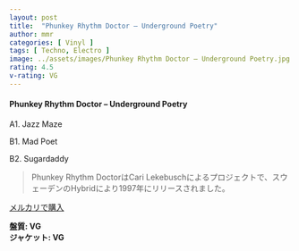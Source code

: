 ```yaml
---
layout: post
title:  "Phunkey Rhythm Doctor – Underground Poetry"
author: mmr
categories: [ Vinyl ]
tags: [ Techno, Electro ]
image: ../assets/images/Phunkey Rhythm Doctor – Underground Poetry.jpg
rating: 4.5
v-rating: VG
---
```


#### Phunkey Rhythm Doctor – Underground Poetry

A1. Jazz Maze

B1. Mad Poet

B2. Sugardaddy

> Phunkey Rhythm DoctorはCari Lekebuschによるプロジェクトで、スウェーデンのHybridにより1997年にリリースされました。

[メルカリで購入](https://jp.mercari.com/item/m44344612088)


<div class="mt-4 mb-4 d-flex align-items-center">
<strong class="mr-1">盤質: VG</strong>
</div>
<div class="mt-4 mb-4 d-flex align-items-center">
<strong class="mr-1">ジャケット: VG</strong>
</div>
